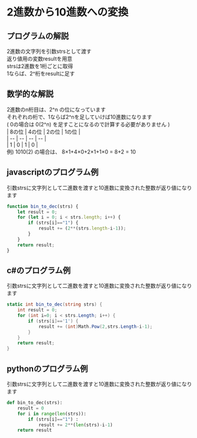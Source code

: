# 2進数から10進数への変換


## プログラムの解説
2進数の文字列を引数strsとして渡す  
返り値用の変数resultを用意  
strsは2進数を1桁ごとに取得  
1ならば、2^桁をresultに足す  

## 数学的な解説
2進数のn桁目は、2^n の位になっています  
それぞれの桁で、1ならば2^nを足していけば10進数になります  
( 0の場合は 0(2^n) を足すことになるので計算する必要がありません )  
| 8の位 | 4の位 | 2の位 | 1の位 |  
| -- | -- | -- | -- |  
| 1 | 0 | 1 | 0 |  
例) 1010(2) の場合は、 8×1+4×0+2×1+1×0 = 8+2 = 10  

## javascriptのプログラム例
引数strsに文字列として二進数を渡すと10進数に変換された整数が返り値になります  
```js
function bin_to_dec(strs) {
    let result = 0;
    for (let i = 0; i < strs.length; i++) {
        if (strs[i]=="1") {
            result += (2**(strs.length-i-1));
        }
    }
    return result;
}
```

## c#のプログラム例
引数strsに文字列として二進数を渡すと10進数に変換された整数が返り値になります  
```cs
static int bin_to_dec(string strs) {
    int result = 0;
    for (int i=0; i < strs.Length; i++) {
        if (strs[i]=='1') {
            result += (int)Math.Pow(2,strs.Length-i-1);
        }
    }
    return result;
}
```

## pythonのプログラム例
引数strsに文字列として二進数を渡すと10進数に変換された整数が返り値になります  
```py
def bin_to_dec(strs):
    result = 0
    for i in range(len(strs)):
        if (strs[i]=="1") :
            result += 2**(len(strs)-i-1)
    return result
```
